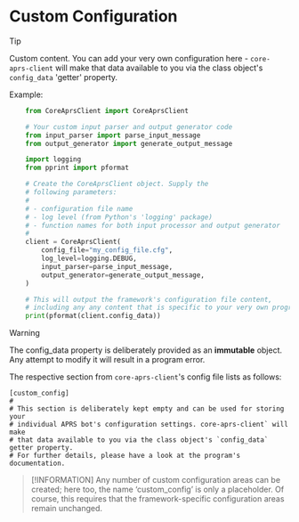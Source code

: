 # Custom Configuration

> [!TIP]
> Custom content. You can add your very own configuration here - `core-aprs-client` will make that data available to you via the class object's `config_data` 'getter' property. 

Example:

```python
	from CoreAprsClient import CoreAprsClient

	# Your custom input parser and output generator code
	from input_parser import parse_input_message
	from output_generator import generate_output_message

	import logging
	from pprint import pformat

	# Create the CoreAprsClient object. Supply the
    # following parameters:
    #
    # - configuration file name
    # - log level (from Python's 'logging' package)
    # - function names for both input processor and output generator
    #
    client = CoreAprsClient(
        config_file="my_config_file.cfg",
        log_level=logging.DEBUG,
        input_parser=parse_input_message,
        output_generator=generate_output_message,
    )

    # This will output the framework's configuration file content,
    # including any any content that is specific to your very own program.
    print(pformat(client.config_data))
```

> [!WARNING]
> The config_data property is deliberately provided as an __immutable__ object. Any attempt to modify it will result in a program error.


The respective section from `core-aprs-client`'s config file lists as follows:

```
[custom_config]
#
# This section is deliberately kept empty and can be used for storing your
# individual APRS bot's configuration settings. core-aprs-client` will make
# that data available to you via the class object's `config_data` getter property.
# For further details, please have a look at the program's documentation.
```

> [!INFORMATION]
> Any number of custom configuration areas can be created; here too, the name ‘custom_config’ is only a placeholder. Of course, this requires that the framework-specific configuration areas remain unchanged.
